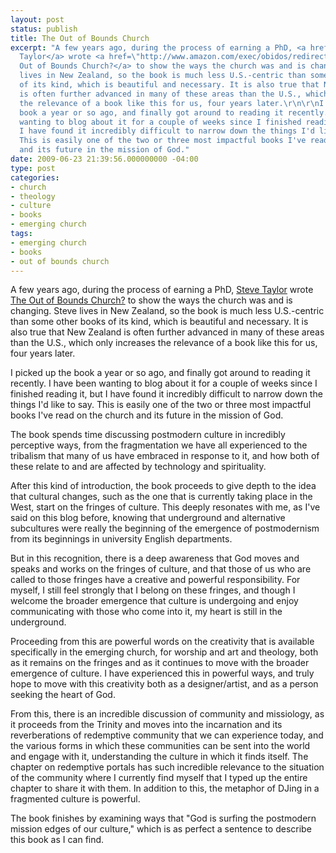 ```yaml
---
layout: post
status: publish
title: The Out of Bounds Church
excerpt: "A few years ago, during the process of earning a PhD, <a href=\"http://www.emergentkiwi.org.nz/\">Steve
  Taylor</a> wrote <a href=\"http://www.amazon.com/exec/obidos/redirect?link_code=ur2&amp;tag=emergentkiwi-20&amp;camp=1789&amp;creative=9325&amp;path=http%3A%2F%2Fwww.amazon.com%2Fgp%2Fproduct%2F0310259045%3Fv%3Dglance%26n%3D283155\">The
  Out of Bounds Church?</a> to show the ways the church was and is changing. Steve
  lives in New Zealand, so the book is much less U.S.-centric than some other books
  of its kind, which is beautiful and necessary. It is also true that New Zealand
  is often further advanced in many of these areas than the U.S., which only increases
  the relevance of a book like this for us, four years later.\r\n\r\nI picked up the
  book a year or so ago, and finally got around to reading it recently. I have been
  wanting to blog about it for a couple of weeks since I finished reading it, but
  I have found it incredibly difficult to narrow down the things I'd like to say.
  This is easily one of the two or three most impactful books I've read on the church
  and its future in the mission of God."
date: 2009-06-23 21:39:56.000000000 -04:00
type: post
categories:
- church
- theology
- culture
- books
- emerging church
tags:
- emerging church
- books
- out of bounds church
---
```

A few years ago, during the process of earning a PhD, <a href="http://www.emergentkiwi.org.nz/">Steve Taylor</a> wrote <a href="http://www.amazon.com/exec/obidos/redirect?link_code=ur2&amp;tag=emergentkiwi-20&amp;camp=1789&amp;creative=9325&amp;path=http%3A%2F%2Fwww.amazon.com%2Fgp%2Fproduct%2F0310259045%3Fv%3Dglance%26n%3D283155">The Out of Bounds Church?</a> to show the ways the church was and is changing. Steve lives in New Zealand, so the book is much less U.S.-centric than some other books of its kind, which is beautiful and necessary. It is also true that New Zealand is often further advanced in many of these areas than the U.S., which only increases the relevance of a book like this for us, four years later.

I picked up the book a year or so ago, and finally got around to reading it recently. I have been wanting to blog about it for a couple of weeks since I finished reading it, but I have found it incredibly difficult to narrow down the things I'd like to say. This is easily one of the two or three most impactful books I've read on the church and its future in the mission of God.

The book spends time discussing postmodern culture in incredibly perceptive ways, from the fragmentation we have all experienced to the tribalism that many of us have embraced in response to it, and how both of these relate to and are affected by technology and spirituality.

After this kind of introduction, the book proceeds to give depth to the idea that cultural changes, such as the one that is currently taking place in the West, start on the fringes of culture. This deeply resonates with me, as I've said on this blog before, knowing that underground and alternative subcultures were really the beginning of the emergence of postmodernism from its beginnings in university English departments.

But in this recognition, there is a deep awareness that God moves and speaks and works on the fringes of culture, and that those of us who are called to those fringes have a creative and powerful responsibility. For myself, I still feel strongly that I belong on these fringes, and though I welcome the broader emergence that culture is undergoing and enjoy communicating with those who come into it, my heart is still in the underground.

Proceeding from this are powerful words on the creativity that is available specifically in the emerging church, for worship and art and theology, both as it remains on the fringes and as it continues to move with the broader emergence of culture. I have experienced this in powerful ways, and truly hope to move with this creativity both as a designer/artist, and as a person seeking the heart of God.

From this, there is an incredible discussion of community and missiology, as it proceeds from the Trinity and moves into the incarnation and its reverberations of redemptive community that we can experience today, and the various forms in which these communities can be sent into the world and engage with it, understanding the culture in which it finds itself. The chapter on redemptive portals has such incredible relevance to the situation of the community where I currently find myself that I typed up the entire chapter to share it with them. In addition to this, the metaphor of DJing in a fragmented culture is powerful.

The book finishes by examining ways that "God is surfing the postmodern mission edges of our culture," which is as perfect a sentence to describe this book as I can find. 
